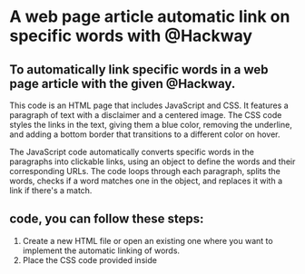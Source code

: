 # A web page article automatic link on specific words with @Hackway
## To automatically link specific words in a web page article with the given @Hackway.

<p>This code is an HTML page that includes JavaScript and CSS. It features a paragraph of text with a disclaimer and a centered image. The CSS code styles the links in the text, giving them a blue color, removing the underline, and adding a bottom border that transitions to a different color on hover.</p>

<p> The JavaScript code automatically converts specific words in the paragraphs into clickable links, using an object to define the words and their corresponding URLs. The code loops through each paragraph, splits the words, checks if a word matches one in the object, and replaces it with a link if there's a match.<p>

## code, you can follow these steps:
<ol>
<li> Create a new HTML file or open an existing one where you want to implement the automatic linking of words.</li>
<li> Place the CSS code provided inside <style> tags in the <head> section of your HTML file. This code styles the links and adds a hover effect.</li>
<li> Place the JavaScript code provided inside <script> tags in the <head> or <body> section of your HTML file. This code defines the words to be linked and loops through the paragraphs to replace those words with appropriate links.</li>
<li> Save the HTML file.</li>
  <ol>

## Automatic Linking: Enhance Your Web Page with Dynamic Hyperlinks:
  
<p>Make sure to replace the placeholder URLs and words in the JavaScript code with your desired links and words to be linked.</p>

<p>By following these steps and incorporating the provided code, the specified words in your web page article will be automatically linked with appropriate URLs.</p>

### Automatically link specific words in a web page article.
The link https://codepen.io/hackway/pen/QWVGjmw

YouTube channel my Handle is @Hackway
